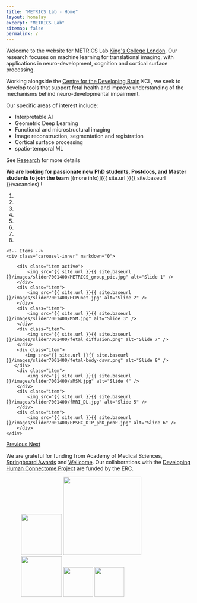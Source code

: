 ```yaml
---
title: "METRICS Lab - Home"
layout: homelay
excerpt: "METRICS Lab"
sitemap: false
permalink: /
---
```


Welcome to the website for METRICS Lab [King's College London](https://www.kcl.ac.uk/). Our research focuses on machine learning for translational imaging, with applications in neuro-development, cognition and cortical surface processing.

Working alongside the [Centre for the Developing Brain](https://www.developingbrain.co.uk/) KCL, we seek to develop tools that support fetal health and improve understanding of the mechanisms behind neuro-developmental impairment.

Our specific areas of interest include:
- Interpretable AI
- Geometric Deep Learning
- Functional and microstructural imaging
- Image reconstruction,  segmentation and registration
- Cortical surface processing
- spatio-temporal ML

 See [Research](research) for more details

**We are  looking for passionate new PhD students, Postdocs, and Master students to join the team** [(more info)]({{ site.url }}{{ site.baseurl }}/vacancies) **!**


<div markdown="0" id="carousel" class="carousel slide" data-ride="carousel" data-interval="5000" data-pause="hover" >
    <!-- Menu -->
    <ol class="carousel-indicators">
        <li data-target="#carousel" data-slide-to="0" class="active"></li>
        <li data-target="#carousel" data-slide-to="1"></li>
        <li data-target="#carousel" data-slide-to="2"></li>
        <li data-target="#carousel" data-slide-to="3"></li>
        <li data-target="#carousel" data-slide-to="4"></li>
        <li data-target="#carousel" data-slide-to="5"></li>
        <li data-target="#carousel" data-slide-to="6"></li>
        <li data-target="#carousel" data-slide-to="7"></li>
    </ol>

    <!-- Items -->
    <div class="carousel-inner" markdown="0">
    
        <div class="item active">
            <img src="{{ site.url }}{{ site.baseurl }}/images/slider7001400/METRICS_group_pic.jpg" alt="Slide 1" />
        </div>
        <div class="item">
            <img src="{{ site.url }}{{ site.baseurl }}/images/slider7001400/HCPunet.jpg" alt="Slide 2" />
        </div>
        <div class="item">
            <img src="{{ site.url }}{{ site.baseurl }}/images/slider7001400/MSM.jpg" alt="Slide 3" />
        </div>
        <div class="item">
            <img src="{{ site.url }}{{ site.baseurl }}/images/slider7001400/fetal_diffusion.png" alt="Slide 7" />
        </div>
        <div class="item">
           <img src="{{ site.url }}{{ site.baseurl }}/images/slider7001400/fetal-body-dsvr.png" alt="Slide 8" />
       </div>
        <div class="item">
            <img src="{{ site.url }}{{ site.baseurl }}/images/slider7001400/aMSM.jpg" alt="Slide 4" />
        </div>
        <div class="item">
            <img src="{{ site.url }}{{ site.baseurl }}/images/slider7001400/fMRI_DL.jpg" alt="Slide 5" />
        </div>
        <div class="item">
            <img src="{{ site.url }}{{ site.baseurl }}/images/slider7001400/EPSRC_DTP_phD_proP.jpg" alt="Slide 6" />
        </div>      
    </div>
  <a class="left carousel-control" href="#carousel" role="button" data-slide="prev">
    <span class="glyphicon glyphicon-chevron-left" aria-hidden="true"></span>
    <span class="sr-only">Previous</span>
  </a>
  <a class="right carousel-control" href="#carousel" role="button" data-slide="next">
    <span class="glyphicon glyphicon-chevron-right" aria-hidden="true"></span>
    <span class="sr-only">Next</span>
  </a>
</div>

We are grateful for funding from Academy of Medical Sciences, [Springboard Awards](https://acmedsci.ac.uk/grants-and-schemes/grant-schemes/springboard) and [Wellcome](https://wellcome.ac.uk/funding). Our collaborations with the [Developing Human Connectome Project](http://www.developingconnectome.org/) are funded by the ERC.

<figure class="fourth">
  <img src="{{ site.url }}{{ site.baseurl }}/images/logopic/Logo_metrics.png" style="width: 110px">
  <img src="{{ site.url }}{{ site.baseurl }}/images/logopic/Logo_AMS.png" style="width: 210px">
  <img src="{{ site.url }}{{ site.baseurl }}/images/logopic/Logo_Wellcome.jpeg" style="width: 110px">
  <img src="{{ site.url }}{{ site.baseurl }}/images/logopic/Logo_ERC.jpg" style="width: 80px">
  <img src="{{ site.url }}{{ site.baseurl }}/images/logopic/Logo_Kings.png" style="width: 80px">
</figure>
